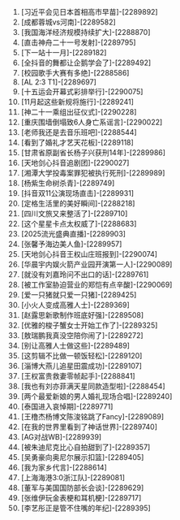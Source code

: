 
1. [习近平会见日本首相高市早苗]-[2289892]
1. [成都蓉城vs河南]-[2289582]
1. [我国海洋经济规模持续扩大]-[2288870]
1. [直击神舟二十一号发射]-[2289795]
1. [下一站十一月]-[2289182]
1. [全抖音的舞都让企鹅学会了]-[2289492]
1. [校园歌手大赛有多绝]-[2288586]
1. [AL 2:3 T1]-[2289697]
1. [十五运会开幕式彩排举行]-[2290075]
1. [11月起这些新规将施行]-[2289241]
1. [神二十一乘组出征仪式]-[2290228]
1. [重庆围墙倒塌致6人身亡系谣言]-[2290022]
1. [老师我还是去音乐班吧]-[2288544]
1. [看到了婚礼才艺天花板]-[2289118]
1. [甘肃省原副省长杨子兴获刑14年]-[2289986]
1. [天地剑心抖音追剧团]-[2290027]
1. [湘潭大学投毒案罪犯被执行死刑]-[2289989]
1. [杨紫生命树杀青]-[2289749]
1. [抖音双11公演现场直击]-[2289931]
1. [定格生活里的美好瞬间]-[2288218]
1. [四川文旅又来整活了]-[2289710]
1. [这个星星卡点太权威了]-[2288683]
1. [2025流光盛典直播]-[2289903]
1. [张馨予海边美人鱼]-[2289957]
1. [天地剑心抖音王权山庄班报到]-[2290074]
1. [华晨宇内娱火箭产业园开演第一人]-[2290089]
1. [就没有刘嘉玲问不出口的话]-[2289761]
1. [被工作室胁迫营业的郑恺有点辛酸]-[2290069]
1. [爱一只猪就只爱一只猪]-[2289425]
1. [小火人变成高雅人士]-[2289369]
1. [赵露思新歌制作班底好强]-[2289508]
1. [优雅的梭子蟹女士开始工作了]-[2289325]
1. [敖瑞鹏我真没空陪你闹了]-[2289272]
1. [别让高雅人士做这些]-[2289489]
1. [这剪辑不比做一顿饭轻松]-[2289120]
1. [淄博大燕儿追星田震成功]-[2289107]
1. [王权富贵救妻零帧起手]-[2288841]
1. [我也有刘亦菲满天星同款造型啦]-[2288454]
1. [两个最爱新娘的男人婚礼现场合唱]-[2289240]
1. [泰国进入哀悼期]-[2289771]
1. [王橹杰杨博文陈浚铭跳了Fancy]-[2289089]
1. [在我的世界里看到了神话世界]-[2289740]
1. [AG对战WB]-[2289939]
1. [被朱迪尼克比心自拍甜到了]-[2289357]
1. [吴勇豪向奥尼尔展示扣篮]-[2289405]
1. [我为家乡代言]-[2288614]
1. [上海海港3:0浙江队]-[2289081]
1. [董军与美国国防部长会谈]-[2289629]
1. [张维伊玩金表梗和耳机梗]-[2289717]
1. [李艺彤正是管不住嘴的年纪]-[2289395]